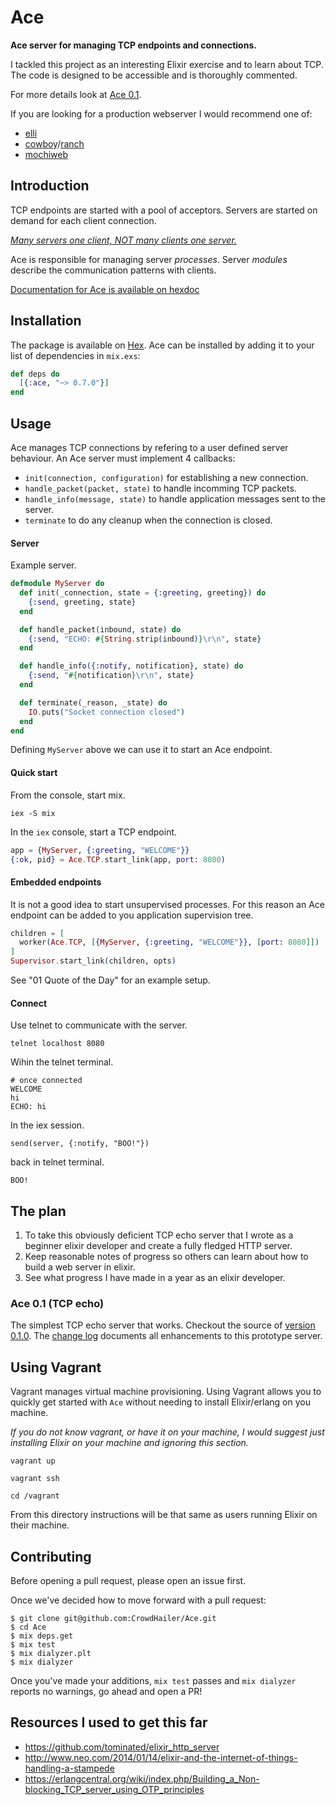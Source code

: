 # Ace
**Ace server for managing TCP endpoints and connections.**

I tackled this project as an interesting Elixir exercise and to learn about TCP.
The code is designed to be accessible and is thoroughly commented.

For more details look at [Ace 0.1](https://github.com/CrowdHailer/Ace/tree/0.1.0).

If you are looking for a production webserver I would recommend one of:

- [elli](https://github.com/knutin/elli)
- [cowboy](https://ninenines.eu/docs/en/cowboy/1.0/guide/)/[ranch](https://ninenines.eu/docs/en/ranch/1.2/guide/)
- [mochiweb](https://github.com/mochi/mochiweb)

## Introduction

TCP endpoints are started with a pool of acceptors.
Servers are started on demand for each client connection.

*[Many servers one client, NOT many clients one server.](http://joearms.github.io/2016/03/13/Managing-two-million-webservers.html)*

Ace is responsible for managing server *processes*.
Server *modules* describe the communication patterns with clients.

[Documentation for Ace is available on hexdoc](https://hexdocs.pm/ace)

## Installation

The package is available on [Hex](https://hex.pm/packages/ace).
Ace can be installed by adding it to your list of dependencies in `mix.exs`:

```elixir
def deps do
  [{:ace, "~> 0.7.0"}]
end
```

## Usage

Ace manages TCP connections by refering to a user defined server behaviour.
An Ace server must implement 4 callbacks:

- `init(connection, configuration)` for establishing a new connection.
- `handle_packet(packet, state)` to handle incomming TCP packets.
- `handle_info(message, state)` to handle application messages sent to the server.
- `terminate` to do any cleanup when the connection is closed.

#### Server

Example server.

```elixir
defmodule MyServer do
  def init(_connection, state = {:greeting, greeting}) do
    {:send, greeting, state}
  end

  def handle_packet(inbound, state) do
    {:send, "ECHO: #{String.strip(inbound)}\r\n", state}
  end

  def handle_info({:notify, notification}, state) do
    {:send, "#{notification}\r\n", state}
  end

  def terminate(_reason, _state) do
    IO.puts("Socket connection closed")
  end
end
```

Defining `MyServer` above we can use it to start an Ace endpoint.

#### Quick start

From the console, start mix.

```shell
iex -S mix
```

In the `iex` console, start a TCP endpoint.
```elixir
app = {MyServer, {:greeting, "WELCOME"}}
{:ok, pid} = Ace.TCP.start_link(app, port: 8080)
```

#### Embedded endpoints

It is not a good idea to start unsupervised processes.
For this reason an Ace endpoint can be added to you application supervision tree.

```elixir
children = [
  worker(Ace.TCP, [{MyServer, {:greeting, "WELCOME"}}, [port: 8080]])
]
Supervisor.start_link(children, opts)
```

See "01 Quote of the Day" for an example setup.

#### Connect
Use telnet to communicate with the server.

```
telnet localhost 8080
```

Wihin the telnet terminal.

```
# once connected
WELCOME
hi
ECHO: hi
```

In the iex session.

```
send(server, {:notify, "BOO!"})
```

back in telnet terminal.

```
BOO!
```

## The plan

1. To take this obviously deficient TCP echo server that I wrote as a beginner elixir developer and create a fully fledged HTTP server.
2. Keep reasonable notes of progress so others can learn about how to build a web server in elixir.
3. See what progress I have made in a year as an elixir developer.

### Ace 0.1 (TCP echo)

The simplest TCP echo server that works.
Checkout the source of [version 0.1.0](https://github.com/CrowdHailer/Ace/blob/0.1.0/server.ex).
The [change log](https://github.com/CrowdHailer/Ace/blob/master/CHANGELOG.md) documents all enhancements to this prototype server.


## Using Vagrant

Vagrant manages virtual machine provisioning.
Using Vagrant allows you to quickly get started with `Ace` without needing to install Elixir/erlang on you machine.

*If you do not know vagrant, or have it on your machine, I would suggest just installing Elixir on your machine and ignoring this section.*

```
vagrant up

vagrant ssh

cd /vagrant
```

From this directory instructions will be that same as users running Elixir on their machine.

## Contributing

Before opening a pull request, please open an issue first.

Once we've decided how to move forward with a pull request:

    $ git clone git@github.com:CrowdHailer/Ace.git
    $ cd Ace
    $ mix deps.get
    $ mix test
    $ mix dialyzer.plt
    $ mix dialyzer

Once you've made your additions, `mix test` passes and `mix dialyzer` reports no warnings, go ahead and open a PR!

## Resources I used to get this far

- https://github.com/tominated/elixir_http_server
- http://www.neo.com/2014/01/14/elixir-and-the-internet-of-things-handling-a-stampede
- https://erlangcentral.org/wiki/index.php/Building_a_Non-blocking_TCP_server_using_OTP_principles
